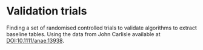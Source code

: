 # Validation trials

Finding a set of randomised controlled trials to validate algorithms to extract baseline tables. Using the data from John Carlisle available at [DOI:10.1111/anae.13938](https://associationofanaesthetists-publications.onlinelibrary.wiley.com/doi/full/10.1111/anae.13938).